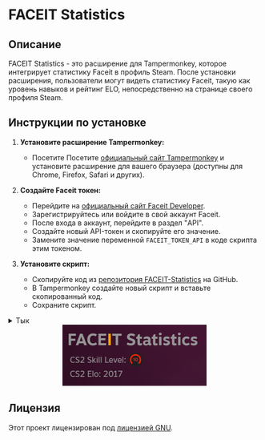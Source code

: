 <!-- Ваш заголовок проекта -->
# FACEIT Statistics

## Описание

FACEIT Statistics - это расширение для Tampermonkey, которое интегрирует статистику Faceit в профиль Steam. После установки расширения, пользователи могут видеть статистику Faceit, такую как уровень навыков и рейтинг ELO, непосредственно на странице своего профиля Steam.

## Инструкции по установке

1. **Установите расширение Tampermonkey:**
   - Посетите Посетите [официальный сайт Tampermonkey](https://www.tampermonkey.net/) и установите расширение для вашего браузера (доступны для Chrome, Firefox, Safari и других).

2. **Создайте Faceit токен:**
   - Перейдите на [официальный сайт Faceit Developer](https://developers.faceit.com/).
   - Зарегистрируйтесь или войдите в свой аккаунт Faceit.
   - После входа в аккаунт, перейдите в раздел "API".
   - Создайте новый API-токен и скопируйте его значение.
   - Замените значение переменной `FACEIT_TOKEN_API` в коде скрипта этим токеном.

3. **Установите скрипт:**
   - Скопируйте код из [репозитория FACEIT-Statistics](https://github.com/raizano/FACEIT-Statistics/) на GitHub.
   - В Tampermonkey создайте новый скрипт и вставьте скопированный код.
   - Сохраните скрипт.

<details>
  <summary>Тык</summary>
  
  <!-- Дополнительная информация о проекте -->
  шо подглядываем?

</details>

<div align="center">
  <!-- Изображение, выровненное по центру -->
  <img src="https://raw.githubusercontent.com/raizano/FACEIT-Statistics/master/icons/screen.png" alt="screenshot">
</div>


## Лицензия

Этот проект лицензирован под [лицензией GNU](LICENSE).
